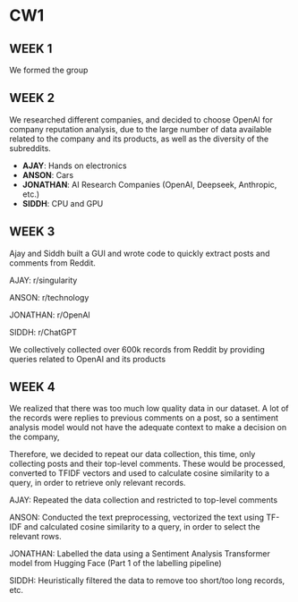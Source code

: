 # CW1

## WEEK 1

We formed the group

## WEEK 2

We researched different companies, and decided to choose OpenAI for company reputation analysis, due to the large number of data available related to the company and its products, as well as the diversity of the subreddits.

* **AJAY**: Hands on electronics
* **ANSON**: Cars
* **JONATHAN**: AI Research Companies (OpenAI, Deepseek, Anthropic, etc.)
* **SIDDH**: CPU and GPU

## WEEK 3

Ajay and Siddh built a GUI and wrote code to quickly extract posts and comments from Reddit.

AJAY: r/singularity

ANSON: r/technology

JONATHAN: r/OpenAI

SIDDH: r/ChatGPT

We collectively collected over 600k records from Reddit by providing queries related to OpenAI and its products

## WEEK 4

We realized that there was too much low quality data in our dataset. A lot of the records were replies to previous comments on a post, so a sentiment analysis model would not have the adequate context to make a decision on the company,

Therefore, we decided to repeat our data collection, this time, only collecting posts and their top-level comments. These would be processed, converted to TFIDF vectors and used to calculate cosine similarity to a query, in order to retrieve only relevant records.

AJAY: Repeated the data collection and restricted to top-level comments

ANSON: Conducted the text preprocessing, vectorized the text using TF-IDF and calculated cosine similarity to a query, in order to select the relevant rows.

JONATHAN: Labelled the data using a Sentiment Analysis Transformer model from Hugging Face (Part 1 of the labelling pipeline)

SIDDH: Heuristically filtered the data to remove too short/too long records, etc.
